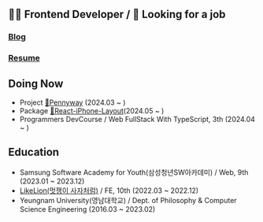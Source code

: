 ## 👩‍💻 Frontend Developer / 👀 Looking for a job 

### [Blog](https://cksxkr5193.tistory.com)
### [Resume](https://resume-legitgoons.vercel.app)

## Doing Now
- Project [💸Pennyway](https://github.com/CollaBu/pennyway-client-webview) (2024.03 ~ )
- Package [📱React-iPhone-Layout](https://www.npmjs.com/package/react-iphone-layout)(2024.05 ~ )
- Programmers DevCourse / Web FullStack With TypeScript, 3th (2024.04 ~ )

## Education
- Samsung Software Academy for Youth(삼성청년SW아카데미) / Web, 9th (2023.01 ~ 2023.12)
- [LikeLion(멋쟁이 사자처럼)](https://github.com/Likelion-YeungNam-Univ) / FE, 10th (2022.03 ~ 2022.12)
- Yeungnam University(영남대학교) / Dept. of Philosophy & Computer Science Engineering (2016.03 ~ 2023.02)
